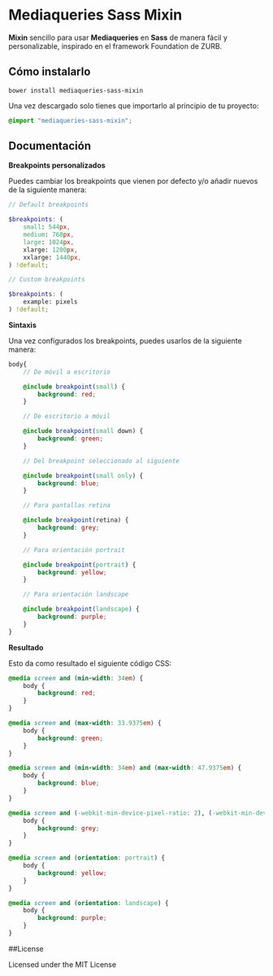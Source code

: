 # Mediaqueries Sass Mixin

**Mixin** sencillo para usar **Mediaqueries** en **Sass** de manera fácil y personalizable, inspirado en el framework Foundation de ZURB.

## Cómo instalarlo

```
bower install mediaqueries-sass-mixin
```

Una vez descargado solo tienes que importarlo al principio de tu proyecto:

```scss
@import "mediaqueries-sass-mixin";
```

## Documentación

**Breakpoints personalizados**

Puedes cambiar los breakpoints que vienen por defecto y/o añadir nuevos de la siguiente manera:

```scss
// Default breakpoints

$breakpoints: (
    small: 544px,
    medium: 768px,
    large: 1024px,
    xlarge: 1200px,
    xxlarge: 1440px,
) !default;

// Custom breakpoints

$breakpoints: (
    example: pixels
) !default;
```

**Sintaxis**

Una vez configurados los breakpoints, puedes usarlos de la siguiente manera:

```scss
body{
    // De móvil a escritorio

    @include breakpoint(small) {
        background: red;
    }

    // De escritorio a móvil

    @include breakpoint(small down) {
        background: green;
    }

    // Del breakpoint seleccionado al siguiente

    @include breakpoint(small only) {
        background: blue;
    }

    // Para pantallas retina

    @include breakpoint(retina) {
        background: grey;
    }

    // Para orientación portrait

    @include breakpoint(portrait) {
        background: yellow;
    }

    // Para orientación landscape

    @include breakpoint(landscape) {
        background: purple;
    }
}
```

**Resultado**

Esto da como resultado el siguiente código CSS:

```css
@media screen and (min-width: 34em) {
    body {
        background: red;
    }
}

@media screen and (max-width: 33.9375em) {
    body {
        background: green;
    }
}

@media screen and (min-width: 34em) and (max-width: 47.9375em) {
    body {
        background: blue;
    }
}

@media screen and (-webkit-min-device-pixel-ratio: 2), (-webkit-min-device-pixel-ratio: 2), (min-resolution: 192dpi) {
    body {
        background: grey;
    }
}

@media screen and (orientation: portrait) {
    body {
        background: yellow;
    }
}

@media screen and (orientation: landscape) {
    body {
        background: purple;
    }
}
```

##License

Licensed under the MIT License
